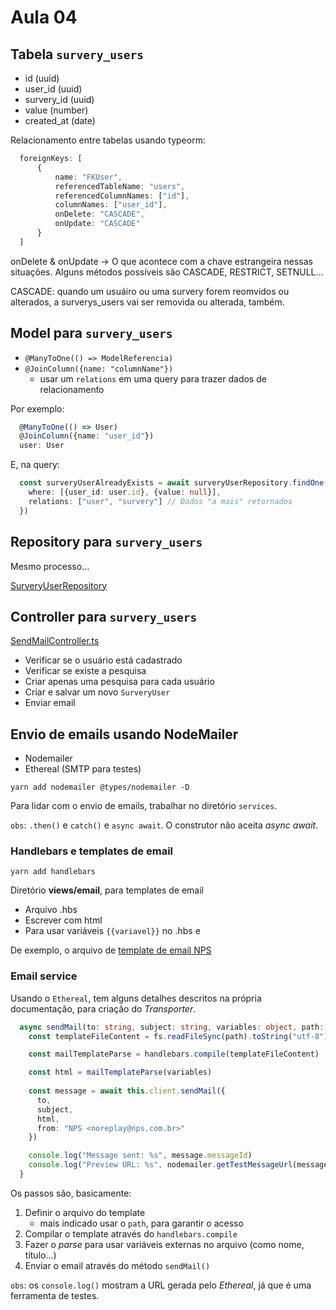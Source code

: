 # Aula 04

## Tabela `survery_users`

* id (uuid)
* user_id (uuid)
* survery_id (uuid)
* value (number)
* created_at (date)

Relacionamento entre tabelas usando typeorm:
```typescript
  foreignKeys: [
      {
          name: "FKUser",
          referencedTableName: "users",
          referencedColumnNames: ["id"],
          columnNames: ["user_id"],
          onDelete: "CASCADE",
          onUpdate: "CASCADE"
      }
  ]
```

onDelete & onUpdate -> O que acontece com a chave estrangeira nessas situações. Alguns métodos possíveis são CASCADE, RESTRICT, SETNULL...

CASCADE: quando um usuáiro ou uma survery forem reomvidos ou alterados, a surverys_users vai ser removida ou alterada, também.

## Model para `survery_users`

* `@ManyToOne(() => ModelReferencia)`
* `@JoinColumn({name: "columnName"})`
  * usar um `relations` em uma query para trazer dados de relacionamento

Por exemplo:
``` typescript
  @ManyToOne(() => User)
  @JoinColumn({name: "user_id"})
  user: User
```

E, na query:
``` typescript
  const surveryUserAlreadyExists = await surveryUserRepository.findOne({
    where: [{user_id: user.id}, {value: null}],
    relations: ["user", "survery"] // Dados "a mais" retornados
  })
```

## Repository para `survery_users`

Mesmo processo...

[SurveryUserRepository](../src/repositories/SurveryUserRepository.ts)

## Controller para `survery_users`

[SendMailController.ts](../src/controllers/SendMailController.ts)

* Verificar se o usuário está cadastrado
* Verificar se existe a pesquisa
* Criar apenas uma pesquisa para cada usuário
* Criar e salvar um novo `SurveryUser`
* Enviar email

## Envio de emails usando NodeMailer

* Nodemailer
* Ethereal (SMTP para testes)

`yarn add nodemailer @types/nodemailer -D`

Para lidar com o envio de emails, trabalhar no diretório `services`.

`obs`: `.then()` e `catch()` e `async await`. O construtor não aceita *async await*.

### Handlebars e templates de email

`yarn add handlebars`

Diretório **views/email**, para templates de email

* Arquivo .hbs
* Escrever com html
* Para usar variáveis `{{variavel}}` no .hbs e

De exemplo, o arquivo de [template de email NPS](../src/views/emails/npsMail.hbs)

### Email service

Usando o `Ethereal`, tem alguns detalhes descritos na própria documentação, para criação do *Transporter*.

``` typescript
  async sendMail(to: string, subject: string, variables: object, path: string) {
    const templateFileContent = fs.readFileSync(path).toString("utf-8")

    const mailTemplateParse = handlebars.compile(templateFileContent)

    const html = mailTemplateParse(variables)
  
    const message = await this.client.sendMail({
      to,
      subject,
      html,
      from: "NPS <noreplay@nps.com.br>"
    })

    console.log("Message sent: %s", message.messageId)
    console.log("Preview URL: %s", nodemailer.getTestMessageUrl(message))
  }
```

Os passos são, basicamente:
1. Definir o arquivo do template
   * mais indicado usar o `path`, para garantir o acesso
2. Compilar o template através do `handlebars.compile`
3. Fazer o *parse* para usar variáveis externas no arquivo (como nome, título...)
4. Enviar o email através do método `sendMail()`

`obs`: os `console.log()` mostram a URL gerada pelo *Ethereal*, já que é uma ferramenta de testes.